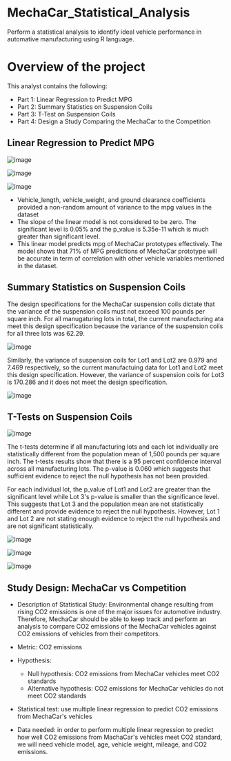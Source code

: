 # MechaCar_Statistical_Analysis
Perform a statistical analysis to identify ideal vehicle performance in automative manufacturing using R language.

# Overview of the project
This analyst contains the following:
  - Part 1: Linear Regression to Predict MPG
  - Part 2: Summary Statistics on Suspension Coils
  - Part 3: T-Test on Suspension Coils
  - Part 4: Design a Study Comparing the MechaCar to the Competition

## Linear Regression to Predict MPG

  ![image](https://user-images.githubusercontent.com/110554264/206913826-615df18a-0dd6-4009-b1ad-dfc5e2c98176.png)

  ![image](https://user-images.githubusercontent.com/110554264/206913849-d07b2857-27ee-4226-8c15-4db5bac83300.png)

  ![image](https://user-images.githubusercontent.com/110554264/206913937-f625f8e2-1895-475a-bf90-81803f3476e1.png)

  - Vehicle_length, vehicle_weight, and ground clearance coefficients provided a non-random amount of variance to the mpg values in the dataset
  - The slope of the linear model is not considered to be zero. The significant level is 0.05% and the p_value is 5.35e-11 which is much greater than significant level. 
  - This linear model predicts mpg of MechaCar prototypes effectively. The model shows that 71% of MPG predictions of MechaCar prototype will be accurate in term of correlation with other vehicle variables mentioned in the dataset. 

 ## Summary Statistics on Suspension Coils
  The design specifications for the MechaCar suspension coils dictate that the variance of the suspension coils must not exceed 100 pounds per square inch. For   all manugaturing lots in total, the current manufacturing ata meet this design specification because the variance of the suspension coils for all three lots was 62.29. 
  
  ![image](https://user-images.githubusercontent.com/110554264/206918437-7f4d2089-a83b-446d-8618-a219cabe6a97.png)
  
  Similarly, the variance of suspension coils for Lot1 and Lot2 are 0.979 and 7.469 respectively, so the current manufactuing data for Lot1 and Lot2 meet this design specification. However, the variance of suspension coils for Lot3 is 170.286 and it does not meet the design specification.
  
  ![image](https://user-images.githubusercontent.com/110554264/206918458-5901a087-15c7-44e9-87c7-0b8b9a4d061e.png)

## T-Tests on Suspension Coils
  
  ![image](https://user-images.githubusercontent.com/110554264/206939160-23da5c3d-df41-498d-87c5-eb64be9ab572.png)
  
  The t-tests determine if all manufacturing lots and each lot individually are statistically different from the population mean of 1,500 pounds per square inch. The t-tests results show that there is a 95 percent confidence interval across all manufacturing lots. The p-value is 0.060 which suggests that sufficient evidence to reject the null hypothesis has not been provided.

For each individual lot, the p_value of Lot1 and Lot2 are greater than the significant level while Lot 3's p-value is smaller than the significance level. This suggests that Lot 3 and the population mean are not statistically different and provide evidence to reject the null hypothesis. However, Lot 1 and Lot 2 are not stating enough evidence to reject the null hypothesis and are not significant statistically. 

  ![image](https://user-images.githubusercontent.com/110554264/206939188-11bd79fe-f73c-45f7-9ea2-941133299c2b.png)

  ![image](https://user-images.githubusercontent.com/110554264/206939204-e705d8f4-a5d2-4988-af73-0a34a476264d.png)

  ![image](https://user-images.githubusercontent.com/110554264/206939217-1931710f-8cdc-43b1-8cc5-08b68f90e370.png)
  
  
## Study Design: MechaCar vs Competition
  - Description of Statistical Study:
    Environmental change resulting from rising CO2 emissions is one of the major issues for automotive industry. Therefore, MechaCar should be able to keep track and perform an analysis to compare CO2 emissions of the MechaCar vehicles against CO2 emissions of vehicles from their competitors.

  - Metric: CO2 emissions

  - Hypothesis:
    + Null hypothesis: CO2 emissions from MechaCar vehicles meet CO2 standards
    + Alternative hypothesis: CO2 emissions for MechaCar vehicles do not meet CO2 standards
  
  - Statistical test: use multiple linear regression to predict CO2 emissions from MechaCar's vehicles

  - Data needed: in order to perform multiple linear regression to predict how well CO2 emissions from MachaCar's vehicles meet CO2 standard, we will need vehicle model, age, vehicle weight, mileage, and CO2 emissions.
